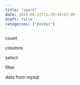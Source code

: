 ```yaml
---
title: "spark"
date: 2018-08-12T15:29:44+02:00
draft: false
categories: ["DevOps"]
---
```


count

columns

select

filter

data from mysql
